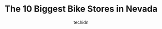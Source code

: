---
layout: ampstory
image: https://i0.wp.com/paketmu.com/wp-content/uploads/2023/06/river-mountain-bike-shop-0-in-nevada-1686370234.jpeg?resize=640,853
author: techidn
featured: false
description: Explore the diverse Bike Store scene in Nevada, home to an incredible selection of 10 establishments catering to every taste. Whether youre in search of iconic favorites or undiscovered tre
title: The 10 Biggest Bike Stores in Nevada
cover:
   title: The 10 Biggest Bike Stores in Nevada
   subtitle: RICKPATE
   background: https://paketmu.com/wp-content/uploads/2023/06/river-mountain-bike-shop-0-in-nevada-1686370234.jpeg

pages: 
 - layout: thirds
   top: <h1>#1 Worldwide Cyclery</h1>
   bottom: "<p>I am totally and completely satisfied with my new 1 x OneUp Components 104 Oval Chainring, 104BCD 32T Black. The finishes are top quality, pedaling became more comfortabl</p>"
   background: https://paketmu.com/wp-content/uploads/2023/06/river-mountain-bike-shop-1-in-nevada-1686370235.jpeg
   backgroundblur: true
 - layout: thirds
   top: <h1>#2 Las Vegas Cyclery</h1>
   bottom: "<p>Red-eye Rental - I was in Las Vegas for two quick days for work. Finished around noon and had a red-eye flight that night. Wasnt sure what to do but stopped by Las Vegas</p>"
   background: https://paketmu.com/wp-content/uploads/2023/06/river-mountain-bike-shop-2-in-nevada-1686370235.jpeg
   cta:
      link: https://paketmu.com/the-10-biggest-bike-stores-in-nevada/
      text: The 10 Biggest Bike Stores in Nevada
 - layout: thirds
   top: <h1>#3 Southwest Bikes</h1>
   bottom: "<p>I am very pleased I purchased my Se fast ripper from Southwest bikes. My bike was put together and adjusted perfectly. The shop had great vibes and positive energy. I wil</p>"
   background: https://paketmu.com/wp-content/uploads/2023/06/river-mountain-bike-shop-3-in-nevada-1686370236.jpeg
   cta:
      link: https://paketmu.com/the-10-biggest-bike-stores-in-nevada/
      text: The 10 Biggest Bike Stores in Nevada
 - layout: thirds
   top: <h1>#4 REI</h1>
   bottom: "<p>2220 Village Walk Dr Suite 150, Henderson, NV 89052, United States</p>"
   background: https://images.unsplash.com/photo-1524169358666-79f22534bc6e?ixlib=rb-4.0.3&ixid=MnwxMjA3fDB8MHxwaG90by1wYWdlfHx8fGVufDB8fHx8&auto=format&fit=crop&w=640&h=853&q=80
   cta:
      link: https://paketmu.com/the-10-biggest-bike-stores-in-nevada/
      text: The 10 Biggest Bike Stores in Nevada
 - layout: thirds
   top: <h1>#5 Sierra Cyclesmith Bicycle Shop</h1>
   bottom: "<p>7007 S Virginia St A, Reno, NV 89511, United States</p>"
   background: https://images.unsplash.com/photo-1515405295579-ba7b45403062?ixlib=rb-4.0.3&ixid=MnwxMjA3fDB8MHxwaG90by1wYWdlfHx8fGVufDB8fHx8&auto=format&fit=crop&w=640&h=853&q=80
   cta:
      link: https://paketmu.com/the-10-biggest-bike-stores-in-nevada/
      text: The 10 Biggest Bike Stores in Nevada
 - layout: thirds
   top: <h1>#6 Pro Cyclery</h1>
   bottom: "<p>Village Square Shopping, 9440 W Sahara Ave, Plaza St # 150, Las Vegas, NV 89117, United States</p>"
   background: https://images.unsplash.com/photo-1597773150796-e5c14ebecbf5?ixlib=rb-4.0.3&ixid=MnwxMjA3fDB8MHxwaG90by1wYWdlfHx8fGVufDB8fHx8&auto=format&fit=crop&w=640&h=853&q=80
   cta:
      link: https://paketmu.com/the-10-biggest-bike-stores-in-nevada/
      text: The 10 Biggest Bike Stores in Nevada
 - layout: thirds
   top: <h1>#7 Bike World</h1>
   bottom: "<p>2320 E Flamingo Rd, Las Vegas, NV 89119, United States</p>"
   background: https://images.unsplash.com/photo-1618005182384-a83a8bd57fbe?ixlib=rb-4.0.3&ixid=MnwxMjA3fDB8MHxwaG90by1wYWdlfHx8fGVufDB8fHx8&auto=format&fit=crop&w=640&h=853&q=80
   cta:
      link: https://paketmu.com/the-10-biggest-bike-stores-in-nevada/
      text: The 10 Biggest Bike Stores in Nevada
 - layout: thirds
   middle: Continue reading...
   background: https://images.unsplash.com/photo-1546497974-b213c9efb599?ixlib=rb-4.0.3&ixid=MnwxMjA3fDB8MHxwaG90by1wYWdlfHx8fGVufDB8fHx8&auto=format&fit=crop&w=640&h=853&q=80
   cta:
      link: https://paketmu.com/the-10-biggest-bike-stores-in-nevada/
      text: The 10 Biggest Bike Stores in Nevada
      
---
